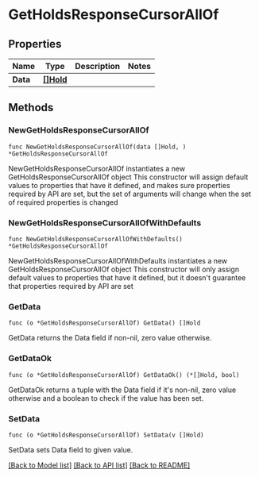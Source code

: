 # GetHoldsResponseCursorAllOf

## Properties

Name | Type | Description | Notes
------------ | ------------- | ------------- | -------------
**Data** | [**[]Hold**](Hold.md) |  |

## Methods

### NewGetHoldsResponseCursorAllOf

`func NewGetHoldsResponseCursorAllOf(data []Hold, ) *GetHoldsResponseCursorAllOf`

NewGetHoldsResponseCursorAllOf instantiates a new GetHoldsResponseCursorAllOf object
This constructor will assign default values to properties that have it defined,
and makes sure properties required by API are set, but the set of arguments
will change when the set of required properties is changed

### NewGetHoldsResponseCursorAllOfWithDefaults

`func NewGetHoldsResponseCursorAllOfWithDefaults() *GetHoldsResponseCursorAllOf`

NewGetHoldsResponseCursorAllOfWithDefaults instantiates a new GetHoldsResponseCursorAllOf object
This constructor will only assign default values to properties that have it defined,
but it doesn't guarantee that properties required by API are set

### GetData

`func (o *GetHoldsResponseCursorAllOf) GetData() []Hold`

GetData returns the Data field if non-nil, zero value otherwise.

### GetDataOk

`func (o *GetHoldsResponseCursorAllOf) GetDataOk() (*[]Hold, bool)`

GetDataOk returns a tuple with the Data field if it's non-nil, zero value otherwise
and a boolean to check if the value has been set.

### SetData

`func (o *GetHoldsResponseCursorAllOf) SetData(v []Hold)`

SetData sets Data field to given value.



[[Back to Model list]](../README.md#documentation-for-models) [[Back to API list]](../README.md#documentation-for-api-endpoints) [[Back to README]](../README.md)
